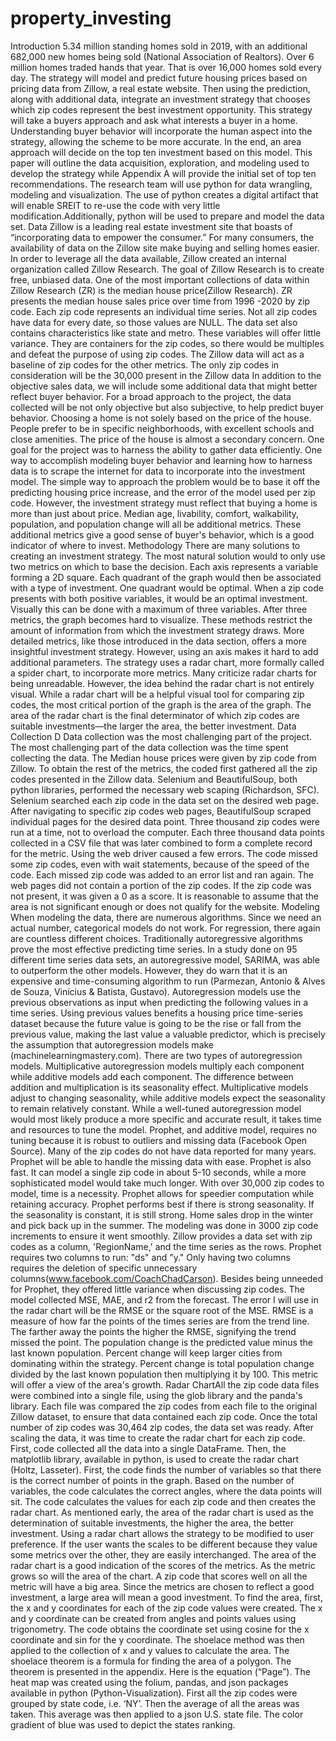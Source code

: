 # property_investing
Introduction
5.34 million standing homes sold in 2019, with an additional 682,000 new homes being sold (National Association of Realtors). Over 6 million homes traded hands that year. That is over 16,000 homes sold every day. The strategy will model and predict future housing prices based on pricing data from Zillow, a real estate website. Then using the prediction, along with additional data, integrate an investment strategy that chooses which zip codes represent the best investment opportunity. This strategy will take a buyers approach and ask what interests a buyer in a home. Understanding buyer behavior will incorporate the human aspect into the strategy, allowing the scheme to be more accurate. In the end, an area approach will decide on the top ten investment based on this model. This paper will outline the data acquisition, exploration, and modeling used to develop the strategy while Appendix A will provide the initial set of top ten recommendations.  The research team will use python for data wrangling, modeling and visualization.  The use of python creates a digital artifact that will enable SREIT to re-use the code with very little modification.Additionally, python will be used to prepare and model the data set. 
Data
Zillow is a leading real estate investment site that boasts of “incorporating data to empower the consumer.”  For many consumers, the availability of data on the Zillow site make buying and selling homes easier.  In order to leverage all the data available, Zillow created an internal organization called Zillow Research.  The goal of Zillow Research is to create free, unbiased data. 
One of the most important collections of data within Zillow Research (ZR) is the median house price(Zillow Research).  ZR presents the median house sales price over time from 1996 -2020 by zip code. Each zip code represents an individual time series. Not all zip codes have data for every date, so those values are NULL. The data set also contains characteristics like state and metro. These variables will offer little variance. They are containers for the zip codes, so there would be multiples and defeat the purpose of using zip codes. The Zillow data will act as a baseline of zip codes for the other metrics. The only zip codes in consideration will be the 30,000 present in the Zillow data
In addition to the objective sales data, we will include some additional data that might better reflect buyer behavior.  For a broad approach to the project, the data collected will be not only objective but also subjective, to help predict buyer behavior. Choosing a home is not solely based on the price of the house. People prefer to be in specific neighborhoods, with excellent schools and close amenities. The price of the house is almost a secondary concern. One goal for the project was to harness the ability to gather data efficiently. One way to accomplish modeling buyer behavior and learning how to harness data is to scrape the internet for data to incorporate into the investment model. The simple way to approach the problem would be to base it off the predicting housing price increase, and the error of the model used per zip code. However, the investment strategy must reflect that buying a home is more than just about price. Median age, livability, comfort, walkability, population, and population change will all be additional metrics. These additional metrics give a good sense of buyer's behavior, which is a good indicator of where to invest. 
Methodology
There are many solutions to creating an investment strategy. The most natural solution would to only use two metrics on which to base the decision. Each axis represents a variable forming a 2D square. Each quadrant of the graph would then be associated with a type of investment. One quadrant would be optimal. When a zip code presents with both positive variables, it would be an optimal investment. Visually this can be done with a maximum of three variables. After three metrics, the graph becomes hard to visualize. These methods restrict the amount of information from which the investment strategy draws. More detailed metrics, like those introduced in the data section, offers a more insightful investment strategy. However, using an axis makes it hard to add additional parameters. The strategy uses a radar chart, more formally called a spider chart, to incorporate more metrics. Many criticize radar charts for being unreadable. However, the idea behind the radar chart is not entirely visual. While a radar chart will be a helpful visual tool for comparing zip codes, the most critical portion of the graph is the area of the graph. The area of the radar chart is the final determinator of which zip codes are suitable investments—the larger the area, the better investment.
Data Collection
D Data collection was the most challenging part of the project. The most challenging part of the data collection was the time spent collecting the data. The Median house prices were given by zip code from Zillow. To obtain the rest of the metrics, the coded first gathered all the zip codes presented in the Zillow data. Selenium and BeautifulSoup, both python libraries, performed the necessary web scaping (Richardson, SFC).  Selenium searched each zip code in the data set on the desired web page. After navigating to specific zip codes web pages, BeautifulSoup scraped individual pages for the desired data point.  Three thousand zip codes were run at a time, not to overload the computer. Each three thousand data points collected in a CSV file that was later combined to form a complete record for the metric. Using the web driver caused a few errors. The code missed some zip codes, even with wait statements, because of the speed of the code. Each missed zip code was added to an error list and ran again. The web pages did not contain a portion of the zip codes. If the zip code was not present, it was given a 0 as a score. It is reasonable to assume that the area is not significant enough or does not qualify for the website. 
Modeling
When modeling the data, there are numerous algorithms. Since we need an actual number, categorical models do not work. For regression, there again are countless different choices. Traditionally autoregressive algorithms prove the most effective predicting time series. In a study done on 95 different time series data sets, an autoregressive model, SARIMA, was able to outperform the other models. However, they do warn that it is an expensive and time-consuming algorithm to run (Parmezan, Antonio & Alves de Souza, Vinícius & Batista, Gustavo).  Autoregression models use the previous observations as input when predicting the following values in a time series. Using previous values benefits a housing price time-series dataset because the future value is going to be the rise or fall from the previous value, making the last value a valuable predictor, which is precisely the assumption that autoregression models make (machinelearningmastery.com). 
There are two types of autoregression models. Multiplicative autoregression models multiply each component while additive models add each component. The difference between addition and multiplication is its seasonality effect. Multiplicative models adjust to changing seasonality, while additive models expect the seasonality to remain relatively constant. While a well-tuned autoregression model would most likely produce a more specific and accurate result, it takes time and resources to tune the model. Prophet, and additive model, requires no tuning because it is robust to outliers and missing data (Facebook Open Source). Many of the zip codes do not have data reported for many years. Prophet will be able to handle the missing data with ease. Prophet is also fast. It can model a single zip code in about 5-10 seconds, while a more sophisticated model would take much longer. With over 30,000 zip codes to model, time is a necessity. Prophet allows for speedier computation while retaining accuracy. Prophet performs best if there is strong seasonality. If the seasonality is constant, it is still strong. Home sales drop in the winter and pick back up in the summer. The modeling was done in 3000 zip code increments to ensure it went smoothly. Zillow provides a data set with zip codes as a column, 'RegionName,' and the time series as the rows.
Prophet requires two columns to run: "ds" and "y." Only having two columns requires the deletion of specific unnecessary columns(www.facebook.com/CoachChadCarson). Besides being unneeded for Prophet, they offered little variance when discussing zip codes. The model collected MSE, MAE, and r2 from the forecast. The error I will use in the radar chart will be the RMSE or the square root of the MSE. RMSE is a measure of how far the points of the times series are from the trend line. The farther away the points the higher the RMSE, signifying the trend missed the point. The population change is the predicted value minus the last known population. Percent change will keep larger cities from dominating within the strategy. Percent change is total population change divided by the last known population then multiplying it by 100. This metric will offer a view of the area's growth.
Radar ChartAll the zip code data files were combined into a single file, using the glob library and the panda's library. Each file was compared the zip codes from each file to the original Zillow dataset, to ensure that data contained each zip code. Once the total number of zip codes was 30,464 zip codes, the data set was ready. 
	After scaling the data, it was time to create the radar chart for each zip code. First, code collected all the data into a single DataFrame. Then, the matplotlib library, available in python, is used to create the radar chart (Holtz, Lasseter). First, the code finds the number of variables so that there is the correct number of points in the graph. Based on the number of variables, the code calculates the correct angles, where the data points will sit. 
The code calculates the values for each zip code and then creates the radar chart. As mentioned early, the area of the radar chart is used as the determination of suitable investments, the higher the area, the better investment. Using a radar chart allows the strategy to be modified to user preference. If the user wants the scales to be different because they value some metrics over the other, they are easily interchanged. 
The area of the radar chart is a good indication of the scores of the metrics. As the metric grows so will the area of the chart. A zip code that scores well on all the metric will have a big area. Since the metrics are chosen to reflect a good investment, a large area will mean a good investment. 
To find the area, first, the x and y coordinates for each of the zip code values were created. The x and y coordinate can be created from angles and points values using trigonometry. 
The code obtains the coordinate set using cosine for the x coordinate and sin for the y coordinate. The shoelace method was then applied to the collection of x and y values to calculate the area. The shoelace theorem is a formula for finding the area of a polygon. The theorem is presented in the appendix. Here is the equation (“Page”).
The heat map was created using the folium, pandas, and json packages available in python (Python-Visualization). First all the zip codes were grouped by state code, i.e. ‘NY’. Then the average of all the areas was taken. This average was then applied to a json U.S. state file. The color gradient of blue was used to depict the states ranking.
